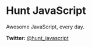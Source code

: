 # Hunt JavaScript
Awesome JavaScript, every day.

**Twitter:** [@hunt_javascript](https://twitter.com/javascript)
